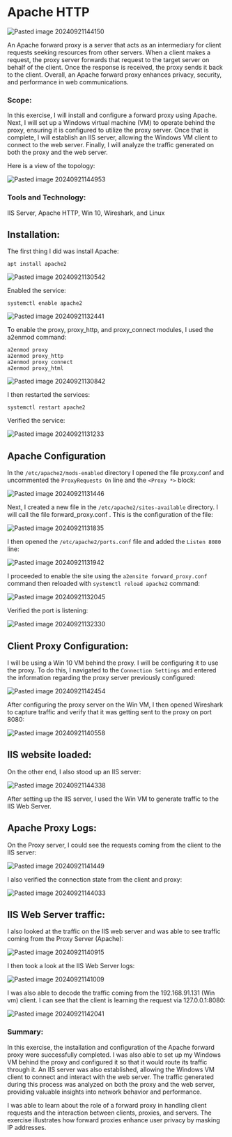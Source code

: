 # Apache HTTP

![Pasted image 20240921144150](https://github.com/user-attachments/assets/f088cca1-549b-43bf-8c7f-35a90adbf961)

An Apache forward proxy is a server that acts as an intermediary for client requests seeking resources from other servers. When a client makes a request, the proxy server forwards that request to the target server on behalf of the client. Once the response is received, the proxy sends it back to the client. Overall, an Apache forward proxy enhances privacy, security, and performance in web communications.

### Scope:

In this exercise, I will install and configure a forward proxy using Apache. Next, I will set up a Windows virtual machine (VM) to operate behind the proxy, ensuring it is configured to utilize the proxy server. Once that is complete, I will establish an IIS server, allowing the Windows VM client to connect to the web server. Finally, I will analyze the traffic generated on both the proxy and the web server.

Here is a view of the topology:

![Pasted image 20240921144953](https://github.com/user-attachments/assets/480e48c9-8ede-45db-a953-13aea0928380)

### Tools and Technology:

IIS Server, Apache HTTP, Win 10, Wireshark, and Linux

## Installation:

The first thing I did was install Apache:

```
apt install apache2
```

![Pasted image 20240921130542](https://github.com/user-attachments/assets/c64c0f2f-5cd1-4aaa-b0a3-10ea1efd6010)

Enabled the service:

```
systemctl enable apache2
```

![Pasted image 20240921132441](https://github.com/user-attachments/assets/a72f2b7d-8569-496f-9c89-26358d4491aa)

To enable the proxy, proxy_http, and proxy_connect modules, I used the a2enmod command:

```
a2enmod proxy 
a2enmod proxy_http
a2enmod proxy connect 
a2enmod proxy_html
```

![Pasted image 20240921130842](https://github.com/user-attachments/assets/a60614bd-7129-440e-ab45-2d5fdad03aed)


I then restarted the services:

```
systemctl restart apache2
```

Verified the service:

![Pasted image 20240921131233](https://github.com/user-attachments/assets/7e0ceaec-05a1-4aea-a017-cdc4ba27a8a4)

## Apache Configuration

In the `/etc/apache2/mods-enabled` directory I opened the file proxy.conf and uncommented the `ProxyRequests On` line and the `<Proxy *>` block:

![Pasted image 20240921131446](https://github.com/user-attachments/assets/775b9ca3-db3d-4223-9550-a269935cb2ba)

Next, I created a new file in the `/etc/apache2/sites-available` directory. I will call the file  forward_proxy.conf . This is the configuration of the file:

![Pasted image 20240921131835](https://github.com/user-attachments/assets/9e75af50-3f6e-4a70-994b-a74a1ce047d9)

I then opened the `/etc/apache2/ports.conf` file and added the `Listen 8080` line:

![Pasted image 20240921131942](https://github.com/user-attachments/assets/13a5937e-b1c5-404e-acc7-950e047e4280)

I proceeded to enable the site using the `a2ensite forward_proxy.conf` command then reloaded with `systemctl reload apache2` command:

![Pasted image 20240921132045](https://github.com/user-attachments/assets/29edfa7e-a69a-4a43-bb30-055812ea5af7)

Verified the port is listening:
 
![Pasted image 20240921132330](https://github.com/user-attachments/assets/1cd7ae60-bc3c-4820-91f0-ebaf9614a116)

## Client Proxy Configuration:

I will be using a Win 10 VM behind the proxy. I will be configuring it to use the proxy. To do this, I navigated to the `Connection Settings` and entered the information regarding the proxy server previously configured:

![Pasted image 20240921142454](https://github.com/user-attachments/assets/c6c211e5-3c26-48e1-8362-aca85d50d61e)

After configuring the proxy server on the Win VM, I then opened Wireshark to capture traffic and verify that it was getting sent to the proxy on port 8080:

![Pasted image 20240921140558](https://github.com/user-attachments/assets/a1bbc789-cf13-4f0e-9f09-028b2f6cfb6c)

## IIS website loaded:

On the other end, I also stood up an IIS server:

![Pasted image 20240921144338](https://github.com/user-attachments/assets/101be7d7-3088-43ec-8948-eb54b8279693)

After setting up the IIS server, I used the Win VM to generate traffic to the IIS Web Server. 

## Apache Proxy Logs:

On the Proxy server, I could see the requests coming from the client to the IIS server:

![Pasted image 20240921141449](https://github.com/user-attachments/assets/07385d62-1601-4463-b2f3-e0682e8e65d1)

I also verified the connection state from the client and proxy:

![Pasted image 20240921144033](https://github.com/user-attachments/assets/bc3e972d-963b-4d78-96d2-c761b9eaea91)

## IIS Web Server traffic:

I also looked at the traffic on the IIS web server and was able to see traffic coming from the Proxy Server (Apache):

![Pasted image 20240921140915](https://github.com/user-attachments/assets/b0fe0cce-3781-4744-bb6f-12870a0cb97f)

I then took a look at the IIS Web Server logs:

![Pasted image 20240921141009](https://github.com/user-attachments/assets/90ce2ff5-1849-4bc2-a255-a4e7a148e4bb)

I was also able to decode the traffic coming from the 192.168.91.131 (Win vm) client. I can see that the client is learning the request via 127.0.0.1:8080:

![Pasted image 20240921142041](https://github.com/user-attachments/assets/f6eb636e-87fd-473c-b875-fd5e4b194ae7)

### Summary:

In this exercise, the installation and configuration of the Apache forward proxy were successfully completed. I was also able to set up my Windows VM behind the proxy and configured it so that it would route its traffic through it. An IIS server was also established, allowing the Windows VM client to connect and interact with the web server. The traffic generated during this process was analyzed on both the proxy and the web server, providing valuable insights into network behavior and performance.

I was able to learn about the role of a forward proxy in handling client requests and the interaction between clients, proxies, and servers. The exercise illustrates how forward proxies enhance user privacy by masking IP addresses. 

